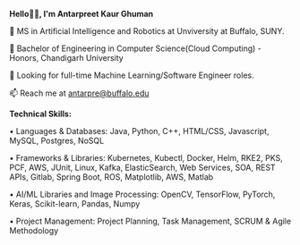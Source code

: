**Hello👋🏽, I'm Antarpreet Kaur Ghuman**


🔭 MS in Artificial Intelligence and Robotics at Unviversity at Buffalo, SUNY.

🔭 Bachelor of Engineering in Computer Science(Cloud Computing) - Honors, Chandigarh University

💞️ Looking for full-time Machine Learning/Software Engineer roles.

📫 Reach me at antarpre@buffalo.edu

**Technical Skills:**

• Languages & Databases: Java, Python, C++, HTML/CSS, Javascript, MySQL, Postgres, NoSQL

• Frameworks & Libraries: Kubernetes, Kubectl, Docker, Helm, RKE2, PKS, PCF, AWS, JUnit, Linux, Kafka, ElasticSearch, Web Services, SOA, REST APIs, Gitlab, Spring Boot, ROS, Matplotlib, AWS, Matlab

• AI/ML Libraries and Image Processing: OpenCV, TensorFlow, PyTorch, Keras, Scikit-learn, Pandas, Numpy 

• Project Management: Project Planning, Task Management, SCRUM & Agile Methodology


          
              
